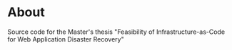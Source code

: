 # About
Source code for the Master's thesis "Feasibility of Infrastructure-as-Code for Web Application Disaster Recovery"
